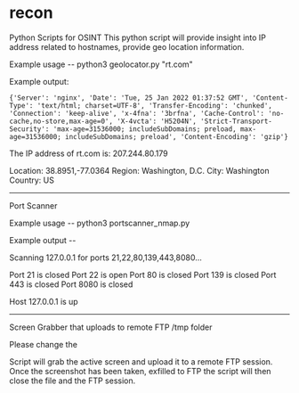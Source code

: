 # recon
Python Scripts for OSINT
This python script will provide insight into IP address related to hostnames, provide geo location information. 

Example usage -- python3 geolocator.py "rt.com" 

Example output:

    {'Server': 'nginx', 'Date': 'Tue, 25 Jan 2022 01:37:52 GMT', 'Content-Type': 'text/html; charset=UTF-8', 'Transfer-Encoding': 'chunked', 'Connection': 'keep-alive', 'x-4fna': '3brfna', 'Cache-Control': 'no-cache,no-store,max-age=0', 'X-4vcta': 'H5204N', 'Strict-Transport-Security': 'max-age=31536000; includeSubDomains; preload, max-age=31536000; includeSubDomains; preload', 'Content-Encoding': 'gzip'}

The IP address of rt.com is: 207.244.80.179

Location: 38.8951,-77.0364
Region: Washington, D.C.
City: Washington
Country: US

*********************************************************

Port Scanner 

Example usage -- python3 portscanner_nmap.py <IPADDRESS>

Example output -- 

Scanning 127.0.0.1 for ports 21,22,80,139,443,8080...

Port 21  is  closed
Port 22  is  open
Port 80  is  closed
Port 139  is  closed
Port 443  is  closed
Port 8080  is  closed

Host 127.0.0.1  is  up

*********************************************************

Screen Grabber that uploads to remote FTP /tmp folder 

Please change the <FTP SERVER ADDRESS> <USERNAME> <PASSWORD>

Script will grab the active screen and upload it to a remote FTP session. Once the screenshot has been taken, exfilled to FTP the script will then close the file and the FTP session. 

